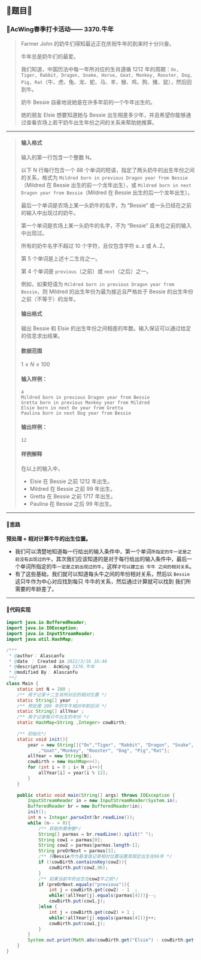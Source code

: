 ## 📝题目📝

### 📝**AcWing春季打卡活动—— 3370.牛年**

> Farmer John 的奶牛们得知最近正在庆祝牛年的到来时十分兴奋。
>
> 牛年总是奶牛们的最爱。
>
> 我们知道，中国历法中每一年所对应的生肖遵循 1212 年的周期：`Ox, Tiger, Rabbit, Dragon, Snake, Horse, Goat, Monkey, Rooster, Dog, Pig, Rat`（牛、虎、兔、龙、蛇、马、羊、猴、鸡、狗、猪、鼠），然后回到牛。
>
> 奶牛 Bessie 自豪地说她是在许多年前的一个牛年出生的。
>
> 她的朋友 Elsie 想要知道她与 Bessie 出生相差多少年，并且希望你能够通过查看农场上若干奶牛出生年份之间的关系来帮助她推算。

****

> #### 输入格式
>
> 输入的第一行包含一个整数 N。
>
> 以下 N 行每行包含一个 88 个单词的短语，指定了两头奶牛的出生年份之间的关系，格式为 `Mildred born in previous Dragon year from Bessie`（Mildred 在 Bessie 出生的前一个龙年出生），或 `Mildred born in next Dragon year from Bessie`（Mildred 在 Bessie 出生的后一个龙年出生）。
>
> 最后一个单词是农场上某一头奶牛的名字，为 “Bessie” 或一头已经在之前的输入中出现过的奶牛。
>
> 第一个单词是农场上某一头奶牛的名字，不为 “Bessie” 且未在之前的输入中出现过。
>
> 所有的奶牛名字不超过 10 个字符，且仅包含字符 a..z 或 A..Z。
>
> 第 5 个单词是上述十二生肖之一。
>
> 第 4 个单词是 `previous`（之前）或 `next`（之后）之一。
>
> 例如，如果短语为 `Mildred born in previous Dragon year from Bessie`，则 Mildred 的出生年份为最为接近且严格处于 Bessie 的出生年份之前（不等于）的龙年。
>
> #### 输出格式
>
> 输出 Bessie 和 Elsie 的出生年份之间相差的年数。输入保证可以通过给定的信息求出结果。
>
> #### 数据范围
>
> $1 \le N \le 100$
>
> #### 输入样例：
>
> ```
> 4
> Mildred born in previous Dragon year from Bessie
> Gretta born in previous Monkey year from Mildred
> Elsie born in next Ox year from Gretta
> Paulina born in next Dog year from Bessie
> ```
>
> #### 输出样例：
>
> ```
> 12
> ```
>
> #### 样例解释
>
> 在以上的输入中，
>
> - Elsie 在 Bessie 之前 1212 年出生。
> - Mildred 在 Bessie 之前 99 年出生。
> - Gretta 在 Bessie 之前 1717 年出生。
> - Paulina 在 Bessie 之后 99 年出生。

****

#### 📝思路

**预处理 + 相对计算牛牛的出生位置。**

-  我们可以清楚地知道每一行给出的输入条件中，第一个单词`所指定的牛一定是之前没有出现过的牛`，其次我们应该知道的是对于每行给出的输入条件中，最后一个单词所指定的牛`一定是之前出现过的牛`，这样`才可以建立出 牛牛 之间的相对关系`。
-  有了这些基础，我们就可以知道每头牛之间的年份相对关系，然后以 `Bessie `这只牛作为中心对应找到每只 牛牛的关系，然后通过计算就可以找到 我们所需要的年龄差了。

****

#### 📝代码实现

```java
import java.io.BufferedReader;
import java.io.IOException;
import java.io.InputStreamReader;
import java.util.HashMap;

/***
 * @author： Alascanfu
 * @date ： Created in 2022/3/16 16:46
 * @description： AcWing 3370.牛年
 * @modified By： Alascanfu
 **/
class Main {
    static int N = 200 ;
    /** 用于记录十二生肖所对应的相对位置 */
    static String[] year  ;
    /** 预处理 200 年的牛牛相对年龄区间 */
    static String[] allYear ;
    /** 用于记录每只牛出生的年份 */
    static HashMap<String ,Integer> cowBirth;
    
    /** 初始化*/
    static void init(){
        year = new String[]{"Ox","Tiger", "Rabbit", "Dragon", "Snake", "Horse"
            ,"Goat","Monkey", "Rooster", "Dog", "Pig","Rat"};
        allYear = new String[N];
        cowBirth = new HashMap<>();
        for (int i = 0 ; i< N ;i++){
            allYear[i] = year[i % 12];
        }
    }
    
    public static void main(String[] args) throws IOException {
        InputStreamReader in = new InputStreamReader(System.in);
        BufferedReader br = new BufferedReader(in);
        init();
        int n = Integer.parseInt(br.readLine());
        while (n-- > 0){
            /** 获取所需参数*/
            String[] parmas = br.readLine().split(" ");
            String cow1 = parmas[0];
            String cow2 = parmas[parmas.length-1];
            String preOrNext = parmas[3];
    		/** 将Bessie作为基准值记录相对位置设置其假定出生在96年 */
            if (!cowBirth.containsKey(cow2)){
                cowBirth.put(cow2,96);
            }
            /** 如果当前牛的出生在cow2牛之前*/
            if (preOrNext.equals("previous")){
                int j = cowBirth.get(cow2) - 1  ;
                while(!allYear[j].equals(parmas[4]))j--;
                cowBirth.put(cow1,j);
            }else {
                int j = cowBirth.get(cow2) + 1 ;
                while(!allYear[j].equals(parmas[4]))j++;
                cowBirth.put(cow1,j);
            }
        }
        System.out.print(Math.abs(cowBirth.get("Elsie") - cowBirth.get("Bessie")));
    }
}

```

